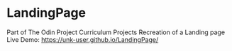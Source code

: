 # LandingPage
Part of The Odin Project Curriculum Projects
Recreation of a Landing page
Live Demo: https://unk-user.github.io/LandingPage/
 
